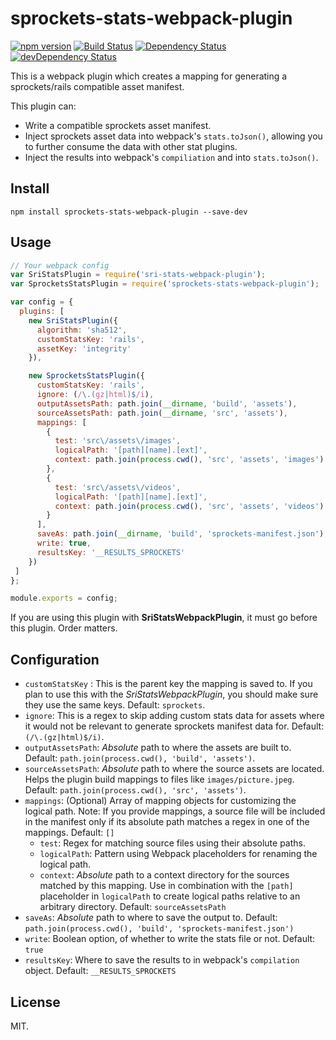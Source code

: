 # sprockets-stats-webpack-plugin

[![npm version](https://badge.fury.io/js/sprockets-stats-webpack-plugin.svg)](https://badge.fury.io/js/sprockets-stats-webpack-plugin) [![Build Status](https://travis-ci.org/mikechau/sprockets-stats-webpack-plugin.svg?branch=master)](https://travis-ci.org/mikechau/sprockets-stats-webpack-plugin) [![Dependency Status](https://david-dm.org/mikechau/sprockets-stats-webpack-plugin.svg)](https://david-dm.org/mikechau/sprockets-stats-webpack-plugin) [![devDependency Status](https://david-dm.org/mikechau/sprockets-stats-webpack-plugin/dev-status.svg)](https://david-dm.org/mikechau/sprockets-stats-webpack-plugin#info=devDependencies)

This is a webpack plugin which creates a mapping for generating a
sprockets/rails compatible asset manifest.

This plugin can:

- Write a compatible sprockets asset manifest.
- Inject sprockets asset data into webpack's `stats.toJson()`, allowing you to
  further consume the data with other stat plugins.
- Inject the results into webpack's `compiliation` and into `stats.toJson()`.

## Install

```
npm install sprockets-stats-webpack-plugin --save-dev
```

## Usage

```js
// Your webpack config
var SriStatsPlugin = require('sri-stats-webpack-plugin');
var SprocketsStatsPlugin = require('sprockets-stats-webpack-plugin');

var config = {
  plugins: [
    new SriStatsPlugin({
      algorithm: 'sha512',
      customStatsKey: 'rails',
      assetKey: 'integrity'
    }),

    new SprocketsStatsPlugin({
      customStatsKey: 'rails',
      ignore: (/\.(gz|html)$/i),
      outputAssetsPath: path.join(__dirname, 'build', 'assets'),
      sourceAssetsPath: path.join(__dirname, 'src', 'assets'),
      mappings: [
        {
          test: 'src\/assets\/images',
          logicalPath: '[path][name].[ext]',
          context: path.join(process.cwd(), 'src', 'assets', 'images')
        },
        {
          test: 'src\/assets\/videos',
          logicalPath: '[path][name].[ext]',
          context: path.join(process.cwd(), 'src', 'assets', 'videos')
        }
      ],
      saveAs: path.join(__dirname, 'build', 'sprockets-manifest.json'),
      write: true,
      resultsKey: '__RESULTS_SPROCKETS'
    })
 ]
};

module.exports = config;
```

If you are using this plugin with **SriStatsWebpackPlugin**, it must go before
this plugin. Order matters.

## Configuration

- `customStatsKey` : This is the parent key the mapping is saved to. If you
  plan to use this with the *SriStatsWebpackPlugin*, you should make sure they use
  the same keys.
  Default: `sprockets`.
- `ignore`: This is a regex to skip adding custom stats data for assets where
  it would not be relevant to generate sprockets manifest data for.
  Default: `(/\.(gz|html)$/i)`.
- `outputAssetsPath`: *Absolute* path to where the assets are built to.
  Default: `path.join(process.cwd(), 'build', 'assets')`.
- `sourceAssetsPath`: *Absolute* path to where the source assets are located.
  Helps the plugin build mappings to files like `images/picture.jpeg`.
  Default: `path.join(process.cwd(), 'src', 'assets')`.
- `mappings`: (Optional) Array of mapping objects for customizing the logical
  path. Note: If you provide mappings, a source file will be included in the
  manifest only if its absolute path matches a regex in one of the mappings. 
  Default: `[]`
  - `test`: Regex for matching source files using their absolute paths. 
  - `logicalPath`: Pattern using Webpack placeholders for renaming the logical
    path.
  - `context`: *Absolute* path to a context directory for the sources matched
    by this mapping. Use in combination with the `[path]` placeholder in
    `logicalPath` to create logical paths relative to an arbitrary directory.
    Default: `sourceAssetsPath`
- `saveAs`: *Absolute* path to where to save the output to.
  Default: `path.join(process.cwd(), 'build', 'sprockets-manifest.json')`
- `write`: Boolean option, of whether to write the stats file or not.
  Default: `true`
- `resultsKey`: Where to save the results to in webpack's `compilation` object.
  Default: `__RESULTS_SPROCKETS`

## License
MIT.
